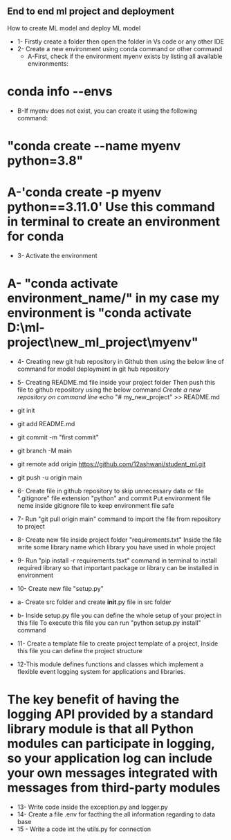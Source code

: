 ## End to end ml project and deployment
How to create ML model and deploy ML model
* 1- Firstly create a folder then open the folder in Vs code or any other IDE
* 2- Create a new environment using conda command or other command
   *  A-First, check if the environment myenv exists by listing all available environments:

# conda info --envs
* B-If myenv does not exist, you can create it using the following command:
# "conda create --name myenv python=3.8"


 # A-'conda create -p myenv python==3.11.0' Use this command in terminal to create an environment for conda
* 3- Activate the environment
# A- "conda activate environment_name/" in my case my environment is "conda activate D:\ml-project\new_ml_project\myenv"
* 4- Creating new git hub repository in Github then using the below line of command for model deployment
in git hub repository
* 5- Creating README.md file inside your project folder
Then push this file to github repository using the below command
*Create a new repository on command line*
echo "# my_new_project" >> README.md
* git init
* git add README.md 

* git commit -m "first commit"
* git branch -M main
* git remote add origin https://github.com/12ashwani/student_ml.git
* git push -u origin main
* 6- Create file in github repository to skip unnecessary data or file ".gitignore" file extension "python" and commit
Put environment file neme inside gitignore file to keep environment file safe
* 7- Run "git pull origin main" command to import the file from repository to project
* 8- Create new file inside project folder "requirements.txt" Inside the file write some library name which library you have used in whole project
* 9- Run "pip install -r requirements.tsxt" command in terminal to install required library so that important package or library can be installed in environment
* 10- Create new file "setup.py"
* a- Create src folder and create __init__.py file in src folder
* b- Inside setup.py file you can define the whole setup of your project in this file
To execute this file you can run "python setup.py install" command
* 11- Create a template file to create project template of a project,
Inside this file you can define the project structure
* 12-This module defines functions and classes which implement a flexible event logging system for applications and libraries.

# The key benefit of having the logging API provided by a standard library module is that all Python modules can participate in logging, so your application log can include your own messages integrated with messages from third-party modules
* 13- Write code inside the exception.py and logger.py
* 14- Create a file .env for facthing the all information regarding to data base
* 15 - Write a code int the utils.py for connection